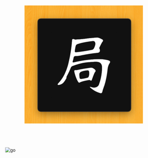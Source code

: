 

<p align="center">
  <img src="https://raw.githubusercontent.com/monsterkodi/go/master/img/icon.png" width="380px" height="380px" style="margin-bottom:60px;"/>
</p>

![go](img/go.png)